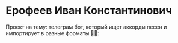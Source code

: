 # Ерофеев Иван Константинович

Проект на тему: телеграм бот, который ищет аккорды песен и импортирует в разные форматы 🎸🎶:
